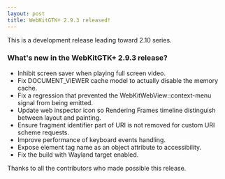```yaml
---
layout: post
title: WebKitGTK+ 2.9.3 released!
---
```


This is a development release leading toward 2.10 series.

### What's new in the WebKitGTK+ 2.9.3 release?

 - Inhibit screen saver when playing full screen video.
 - Fix DOCUMENT_VIEWER cache model to actually disable the memory cache.
 - Fix a regression that prevented the WebKitWebView::context-menu signal
   from being emitted.
 - Update web inspector icon so Rendering Frames timeline distinguish between
   layout and painting.
 - Ensure fragment identifier part of URI is not removed for custom URI scheme
   requests.
 - Improve performance of keyboard events handling.
 - Expose element tag name as an object attribute to accessibility.
 - Fix the build with Wayland target enabled.

Thanks to all the contributors who made possible this release.